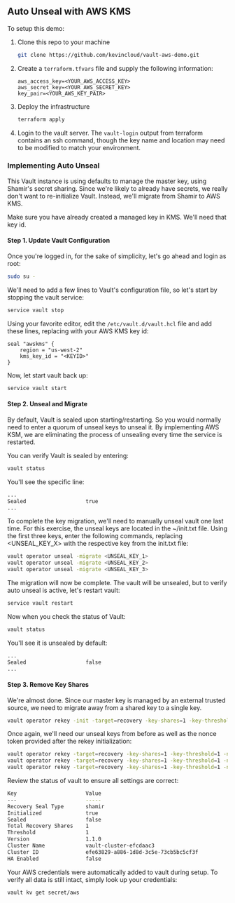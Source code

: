 ## Auto Unseal with AWS KMS

To setup this demo:

1. Clone this repo to your machine
   ```bash
   git clone https://github.com/kevincloud/vault-aws-demo.git
   ```
2. Create a `terraform.tfvars` file and supply the following information:
   ```
   aws_access_key=<YOUR_AWS_ACCESS_KEY>
   aws_secret_key=<YOUR_AWS_SECRET_KEY>
   key_pair=<YOUR_AWS_KEY_PAIR>
   ```
3. Deploy the infrastructure
   ```bash
   terraform apply
   ```
4. Login to the vault server. The `vault-login` output from terraform contains an ssh command, though the key name and location may need to be modified to match your environment.

### Implementing Auto Unseal

This Vault instance is using defaults to manage the master key, using Shamir's secret sharing. Since we're likely to already have secrets, we really don't want to re-initialize Vault. Instead, we'll migrate from Shamir to AWS KMS.

Make sure you have already created a managed key in KMS. We'll need that key id.

#### Step 1. Update Vault Configuration

Once you're logged in, for the sake of simplicity, let's go ahead and login as root:

```bash
sudo su -
```

We'll need to add a few lines to Vault's configuration file, so let's start by stopping the vault service:

```bash
service vault stop
```

Using your favorite editor, edit the `/etc/vault.d/vault.hcl` file and add these lines, replacing <KEYID> with your AWS KMS key id:

```hcl
seal "awskms" {
    region = "us-west-2"
    kms_key_id = "<KEYID>"
}
```

Now, let start vault back up:

```bash
service vault start
```

#### Step 2. Unseal and Migrate

By default, Vault is sealed upon starting/restarting. So you would normally need to enter a quorum of unseal keys to unseal it. By implementing AWS KSM, we are eliminating the process of unsealing every time the service is restarted.

You can verify Vault is sealed by entering:

```bash
vault status
```

You'll see the specific line:

```bash
...
Sealed                   true
...
```

To complete the key migration, we'll need to manually unseal vault one last time. For this exercise, the unseal keys are located in the ~/init.txt file. Using the first three keys, enter the following commands, replacing <UNSEAL_KEY_X> with the respective key from the init.txt file:

```bash
vault operator unseal -migrate <UNSEAL_KEY_1>
vault operator unseal -migrate <UNSEAL_KEY_2>
vault operator unseal -migrate <UNSEAL_KEY_3>
```

The migration will now be complete. The vault will be unsealed, but to verify auto unseal is active, let's restart vault:

```bash
service vault restart
```

Now when you check the status of Vault:

```bash
vault status
```

You'll see it is unsealed by default:

```bash
...
Sealed                   false
...
```

#### Step 3. Remove Key Shares

We're almost done. Since our master key is managed by an external trusted source, we need to migrate away from a shared key to a single key.

```bash
vault operator rekey -init -target=recovery -key-shares=1 -key-threshold=1
```

Once again, we'll need our unseal keys from before as well as the nonce token provided after the rekey initialization:

```bash
vault operator rekey -target=recovery -key-shares=1 -key-threshold=1 -nonce=<NONCE_TOKEN> <UNSEAL_KEY_1>
vault operator rekey -target=recovery -key-shares=1 -key-threshold=1 -nonce=<NONCE_TOKEN> <UNSEAL_KEY_2>
vault operator rekey -target=recovery -key-shares=1 -key-threshold=1 -nonce=<NONCE_TOKEN> <UNSEAL_KEY_3>
```

Review the status of vault to ensure all settings are correct:

```bash
Key                      Value
---                      -----
Recovery Seal Type       shamir
Initialized              true
Sealed                   false
Total Recovery Shares    1
Threshold                1
Version                  1.1.0
Cluster Name             vault-cluster-efcdaac3
Cluster ID               efe63829-a886-1d8d-3c5e-73cb5bc5cf3f
HA Enabled               false
```

Your AWS credentials were automatically added to vault during setup. To verify all data is still intact, simply look up your credentials:

```bash
vault kv get secret/aws
```
